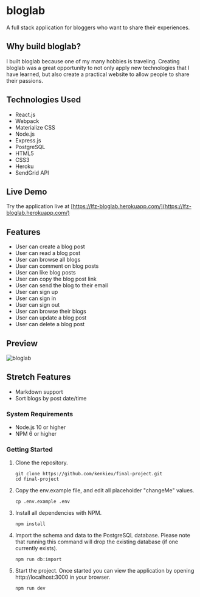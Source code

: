 # bloglab

A full stack application for bloggers who want to share their experiences.

## Why build bloglab?

I built bloglab because one of my many hobbies is traveling. Creating bloglab was a great opportunity to not only apply new technologies that I have learned, but also create a practical website to allow people to share their passions.

## Technologies Used

- React.js
- Webpack
- Materialize CSS
- Node.js
- Express.js
- PostgreSQL
- HTML5
- CSS3
- Heroku
- SendGrid API

## Live Demo

Try the application live at [https://lfz-bloglab.herokuapp.com/](https://lfz-bloglab.herokuapp.com/)

## Features

- User can create a blog post
- User can read a blog post
- User can browse all blogs
- User can comment on blog posts
- User can like blog posts
- User can copy the blog post link
- User can send the blog to their email
- User can sign up
- User can sign in
- User can sign out
- User can browse their blogs
- User can update a blog post
- User can delete a blog post

## Preview

![bloglab](server/public/images/bloglab-example.gif)

## Stretch Features

- Markdown support
- Sort blogs by post date/time

### System Requirements

- Node.js 10 or higher
- NPM 6 or higher

### Getting Started

1. Clone the repository.

    ```shell
    git clone https://github.com/kenkieu/final-project.git
    cd final-project
    ```

1. Copy the env.example file, and edit all placeholder "changeMe" values.

    ```shell
    cp .env.example .env
    ```

1. Install all dependencies with NPM.

    ```shell
    npm install
    ```

1. Import the schema and data to the PostgreSQL database. Please note that running this command will drop the existing database (if one currently exists).

    ```shell
    npm run db:import
    ```

1. Start the project. Once started you can view the application by opening http://localhost:3000 in your browser.

    ```shell
    npm run dev
    ```
